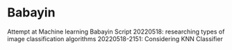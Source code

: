 # Babayin
Attempt at Machine learning Babayin Script
20220518: researching types of image classification algorithms
20220518-2151: Considering KNN Classifier
